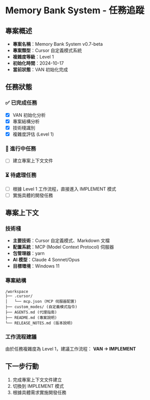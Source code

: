 # Memory Bank System - 任務追蹤

## 專案概述
- **專案名稱**：Memory Bank System v0.7-beta
- **專案類型**：Cursor 自定義模式系統
- **複雜度等級**：Level 1
- **初始化時間**：2024-10-17
- **當前狀態**：VAN 初始化完成

## 任務狀態

### ✅ 已完成任務
- [x] VAN 初始化分析
- [x] 專案結構分析
- [x] 技術棧識別
- [x] 複雜度評估 (Level 1)

### 🔄 進行中任務
- [ ] 建立專案上下文文件

### ⏳ 待處理任務
- [ ] 根據 Level 1 工作流程，直接進入 IMPLEMENT 模式
- [ ] 實施具體的開發任務

## 專案上下文

### 技術棧
- **主要技術**：Cursor 自定義模式、Markdown 文檔
- **配置系統**：MCP (Model Context Protocol) 伺服器
- **包管理器**：yarn
- **AI 模型**：Claude 4 Sonnet/Opus
- **目標環境**：Windows 11

### 專案結構
```
/workspace
├── .cursor/
│   └── mcp.json (MCP 伺服器配置)
├── custom_modes/ (自定義模式指令)
├── AGENTS.md (代理指南)
├── README.md (專案說明)
└── RELEASE_NOTES.md (版本說明)
```

### 工作流程建議
由於任務複雜度為 Level 1，建議工作流程：
**VAN → IMPLEMENT**

## 下一步行動
1. 完成專案上下文文件建立
2. 切換到 IMPLEMENT 模式
3. 根據具體需求實施開發任務
